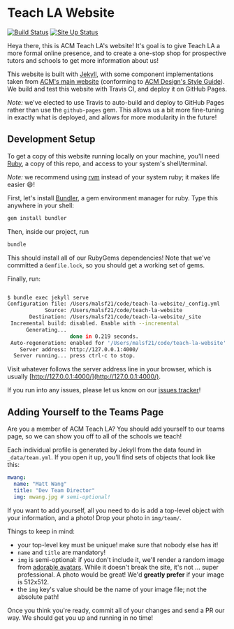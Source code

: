 # Teach LA Website

[![Build Status](https://travis-ci.com/uclaacm/teach-la-website.svg?branch=master)](https://travis-ci.com/uclaacm/teach-la-website)
[![Site Up Status](https://img.shields.io/website?url=https%3A%2F%2Fteachla.uclaacm.com)](https://teachla.uclaacm.com)

Heya there, this is ACM Teach LA's website! It's goal is to give Teach LA a more formal online presence, and to create a one-stop shop for prospective tutors and schools to get more information about us!

This website is built with [Jekyll](https://jekyllrb.com), with some component implementations taken from [ACM's main website](https://github.com/uclaacm/website) (conforming to [ACM Design's Style Guide](https://github.com/uclaacm/Styleguide)). We build and test this website with Travis CI, and deploy it on GitHub Pages.

*Note:* we've elected to use Travis to auto-build and deploy to GitHub Pages rather than use the `github-pages` gem. This allows us a bit more fine-tuning in exactly what is deployed, and allows for more modularity in the future!

## Development Setup

To get a copy of this website running locally on your machine, you'll need [Ruby](https://www.ruby-lang.org/en/), a copy of this repo, and access to your system's shell/terminal.

*Note:* we recommend using [rvm](https://rvm.io/) instead of your system ruby; it makes life easier :smile:!

First, let's install [Bundler](https://bundler.io/), a gem environment manager for ruby. Type this anywhere in your shell:

```bash
gem install bundler
```

Then, inside our project, run

```bash
bundle
```

This should install all of our RubyGems dependencies! Note that we've committed a `Gemfile.lock`, so you should get a working set of gems.

Finally, run:

```bash

$ bundle exec jekyll serve
Configuration file: /Users/malsf21/code/teach-la-website/_config.yml
            Source: /Users/malsf21/code/teach-la-website
       Destination: /Users/malsf21/code/teach-la-website/_site
 Incremental build: disabled. Enable with --incremental
      Generating... 
                    done in 0.219 seconds.
 Auto-regeneration: enabled for '/Users/malsf21/code/teach-la-website'
    Server address: http://127.0.0.1:4000/
  Server running... press ctrl-c to stop.

```

Visit whatever follows the server address line in your browser, which is usually [http://127.0.0.1:4000/](http://127.0.0.1:4000/).

If you run into any issues, please let us know on our [issues tracker](https://github.com/uclaacm/teach-la-website)!

## Adding Yourself to the Teams Page

Are you a member of ACM Teach LA? You should add yourself to our teams page, so we can show you off to all of the schools we teach!

Each individual profile is generated by Jekyll from the data found in `_data/team.yml`. If you open it up, you'll find sets of objects that look like this:

```yaml
mwang:
  name: "Matt Wang"
  title: "Dev Team Director"
  img: mwang.jpg # semi-optional!
```

If you want to add yourself, all you need to do is add a top-level object with your information, and a photo! Drop your photo in `img/team/`.

Things to keep in mind:

* your top-level key must be unique! make sure that nobody else has it!
* `name` and `title` are mandatory!
* `img` is semi-optional: if you don't include it, we'll render a random image from [adorable avatars](http://avatars.adorable.io/). While it doesn't break the site, it's not ... super professional. A photo would be great! We'd **greatly prefer** if your image is 512x512.
* the `img` key's value should be the name of your image file; not the absolute path!

Once you think you're ready, commit all of your changes and send a PR our way. We should get you up and running in no time!
